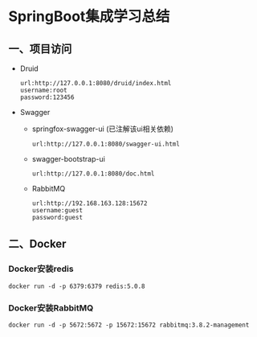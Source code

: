 # SpringBoot集成学习总结

## 一、项目访问

- Druid

  ```
  url:http://127.0.0.1:8080/druid/index.html
  username:root
  password:123456
  ```

- Swagger

  - springfox-swagger-ui (已注解该ui相关依赖)

    ```
    url:http://127.0.0.1:8080/swagger-ui.html
    ```

  - swagger-bootstrap-ui

    ```
    url:http://127.0.0.1:8080/doc.html
    ```

  - RabbitMQ

    ```
    url:http://192.168.163.128:15672
    username:guest
    password:guest
    ```

    

## 二、Docker

### Docker安装redis

```
docker run -d -p 6379:6379 redis:5.0.8
```

### Docker安装RabbitMQ

```
docker run -d -p 5672:5672 -p 15672:15672 rabbitmq:3.8.2-management
```

